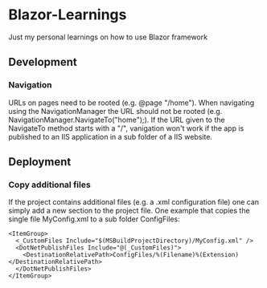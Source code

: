 # Blazor-Learnings
Just my personal learnings on how to use Blazor framework

## Development
### Navigation
URLs on pages need to be rooted (e.g. @page "/home"). When navigating using the NavigationManager the URL should not be rooted (e.g. NavigationManager.NavigateTo("home");). If the URL given to the NavigateTo method starts with a "/", vanigation won't work if the app is published to an IIS application in a sub folder of a IIS website.

## Deployment
### Copy additional files
If the project contains additional files (e.g. a .xml configuration file) one can simply add a new <ItemGroup> section to the project file. One example that copies the single file MyConfig.xml to a sub folder ConfigFiles:
  
    <ItemGroup>
      <_CustomFiles Include="$(MSBuildProjectDirectory)/MyConfig.xml" />
      <DotNetPublishFiles Include="@(_CustomFiles)">
        <DestinationRelativePath>ConfigFiles/%(Filename)%(Extension)</DestinationRelativePath>
      </DotNetPublishFiles>
    </ItemGroup>
